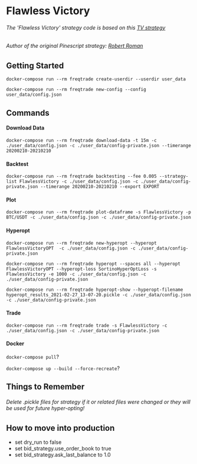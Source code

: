 # Flawless Victory

###### The 'Flawless Victory' strategy code is based on this [TV strategy](https://www.tradingview.com/u/Bunghole/)
###### Author of the original Pinescript strategy: [Robert Roman](https://github.com/TreborNamor)

## Getting Started

```docker-compose run --rm freqtrade create-userdir --userdir user_data```

```docker-compose run --rm freqtrade new-config --config user_data/config.json```

## Commands

#### Download Data
```docker-compose run --rm freqtrade download-data -t 15m -c ./user_data/config.json -c ./user_data/config-private.json --timerange 20200210-20210210```

#### Backtest
```docker-compose run --rm freqtrade backtesting --fee 0.005 --strategy-list FlawlessVictory -c ./user_data/config.json -c ./user_data/config-private.json --timerange 20200210-20210210 --export EXPORT```

#### Plot
```docker-compose run --rm freqtrade plot-dataframe -s FlawlessVictory -p BTC/USDT -c ./user_data/config.json -c ./user_data/config-private.json```

#### Hyperopt
```docker-compose run --rm freqtrade new-hyperopt --hyperopt FlawlessVictoryOPT  -c ./user_data/config.json -c ./user_data/config-private.json```

```docker-compose run --rm freqtrade hyperopt --spaces all --hyperopt FlawlessVictoryOPT --hyperopt-loss SortinoHyperOptLoss -s FlawlessVictory -e 1000 -c ./user_data/config.json -c ./user_data/config-private.json```

```docker-compose run --rm freqtrade hyperopt-show --hyperopt-filename hyperopt_results_2021-02-27_13-07-20.pickle -c ./user_data/config.json -c ./user_data/config-private.json ```

#### Trade
```docker-compose run --rm freqtrade trade -s FlawlessVictory -c ./user_data/config.json -c ./user_data/config-private.json```

#### Docker
```docker-compose pull```?

```docker-compose up --build --force-recreate```?

## Things to Remember

###### Delete .pickle files for strategy if it or related files were changed or they will be used for future hyper-opting!

## How to move into production

- set dry_run to false
- set bid_strategy.use_order_book to true
- set bid_strategy.ask_last_balance to 1.0


